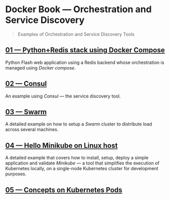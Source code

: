 # Docker Book &mdash; Orchestration and Service Discovery
> Examples of Orchestration and Service Discovery Tools


## [01 &mdash; Python+Redis stack using Docker Compose](./01-python+redis-compose-stack/)
Python Flash web application using a Redis backend whose orchestration is managed using *Docker compose*.

## [02 &mdash; Consul](./02-consul/)
An example using *Consul* &mdash; the service discovery tool.

## [03 &mdash; Swarm](./03-swarm/)
A detailed example on how to setup a *Swarm* cluster to distribute load across several machines.

## [04 &mdash; Hello Minikube on Linux host](./04-hello-minikube-linux/)
A detailed example that covers how to install, setup, deploy a simple application and validate *Minikube* &mdash; a tool that simplifies the execution of Kubernetes locally, on a single-node Kubernetes cluster for development purposes.

## [05 &mdash; Concepts on Kubernetes Pods](./05-kubernetes-pods/)
